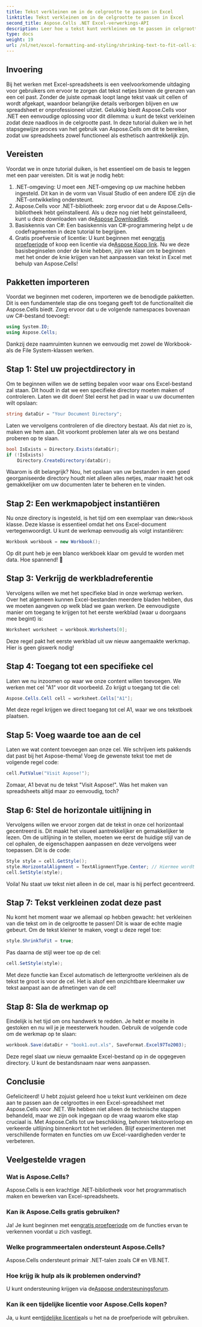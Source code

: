 ```yaml
---
title: Tekst verkleinen om in de celgrootte te passen in Excel
linktitle: Tekst verkleinen om in de celgrootte te passen in Excel
second_title: Aspose.Cells .NET Excel-verwerkings-API
description: Leer hoe u tekst kunt verkleinen om te passen in celgroottes in Excel met Aspose.Cells voor .NET. Inclusief stapsgewijze tutorial. Begin met het optimaliseren van uw spreadsheets.
type: docs
weight: 19
url: /nl/net/excel-formatting-and-styling/shrinking-text-to-fit-cell-size/
---
```

## Invoering
Bij het werken met Excel-spreadsheets is een veelvoorkomende uitdaging voor gebruikers om ervoor te zorgen dat tekst netjes binnen de grenzen van een cel past. Zonder de juiste opmaak loopt lange tekst vaak uit cellen of wordt afgekapt, waardoor belangrijke details verborgen blijven en uw spreadsheet er onprofessioneel uitziet. Gelukkig biedt Aspose.Cells voor .NET een eenvoudige oplossing voor dit dilemma: u kunt de tekst verkleinen zodat deze naadloos in de celgrootte past. In deze tutorial duiken we in het stapsgewijze proces van het gebruik van Aspose.Cells om dit te bereiken, zodat uw spreadsheets zowel functioneel als esthetisch aantrekkelijk zijn. 
## Vereisten
Voordat we in onze tutorial duiken, is het essentieel om de basis te leggen met een paar vereisten. Dit is wat je nodig hebt:
1. .NET-omgeving: U moet een .NET-omgeving op uw machine hebben ingesteld. Dit kan in de vorm van Visual Studio of een andere IDE zijn die .NET-ontwikkeling ondersteunt.
2.  Aspose.Cells voor .NET-bibliotheek: zorg ervoor dat u de Aspose.Cells-bibliotheek hebt geïnstalleerd. Als u deze nog niet hebt geïnstalleerd, kunt u deze downloaden van de[Aspose Downloadlink](https://releases.aspose.com/cells/net/).
3. Basiskennis van C#: Een basiskennis van C#-programmering helpt u de codefragmenten in deze tutorial te begrijpen.
4.  Gratis proefversie of licentie: U kunt beginnen met een[gratis proefperiode](https://releases.aspose.com/) of koop een licentie via de[Aspose Koop link](https://purchase.aspose.com/buy).
Nu we deze basisbeginselen onder de knie hebben, zijn we klaar om te beginnen met het onder de knie krijgen van het aanpassen van tekst in Excel met behulp van Aspose.Cells!
## Pakketten importeren
Voordat we beginnen met coderen, importeren we de benodigde pakketten. Dit is een fundamentele stap die ons toegang geeft tot de functionaliteit die Aspose.Cells biedt. Zorg ervoor dat u de volgende namespaces bovenaan uw C#-bestand toevoegt:
```csharp
using System.IO;
using Aspose.Cells;
```
Dankzij deze naamruimten kunnen we eenvoudig met zowel de Workbook- als de File System-klassen werken.
## Stap 1: Stel uw projectdirectory in
Om te beginnen willen we de setting bepalen voor waar ons Excel-bestand zal staan. Dit houdt in dat we een specifieke directory moeten maken of controleren. Laten we dit doen!
Stel eerst het pad in waar u uw documenten wilt opslaan:
```csharp
string dataDir = "Your Document Directory";
```
Laten we vervolgens controleren of die directory bestaat. Als dat niet zo is, maken we hem aan. Dit voorkomt problemen later als we ons bestand proberen op te slaan.
```csharp
bool IsExists = Directory.Exists(dataDir);
if (!IsExists)
    Directory.CreateDirectory(dataDir);
```
Waarom is dit belangrijk? Nou, het opslaan van uw bestanden in een goed georganiseerde directory houdt niet alleen alles netjes, maar maakt het ook gemakkelijker om uw documenten later te beheren en te vinden.
## Stap 2: Een werkmapobject instantiëren
 Nu onze directory is ingesteld, is het tijd om een exemplaar van de`Workbook` klasse. Deze klasse is essentieel omdat het ons Excel-document vertegenwoordigt.
U kunt de werkmap eenvoudig als volgt instantiëren:
```csharp
Workbook workbook = new Workbook();
```
Op dit punt heb je een blanco werkboek klaar om gevuld te worden met data. Hoe spannend! 🎉
## Stap 3: Verkrijg de werkbladreferentie
Vervolgens willen we met het specifieke blad in onze werkmap werken. Over het algemeen kunnen Excel-bestanden meerdere bladen hebben, dus we moeten aangeven op welk blad we gaan werken.
De eenvoudigste manier om toegang te krijgen tot het eerste werkblad (waar u doorgaans mee begint) is:
```csharp
Worksheet worksheet = workbook.Worksheets[0];
```
Deze regel pakt het eerste werkblad uit uw nieuw aangemaakte werkmap. Hier is geen giswerk nodig!
## Stap 4: Toegang tot een specifieke cel
Laten we nu inzoomen op waar we onze content willen toevoegen. We werken met cel "A1" voor dit voorbeeld.
Zo krijgt u toegang tot die cel:
```csharp
Aspose.Cells.Cell cell = worksheet.Cells["A1"];
```
Met deze regel krijgen we direct toegang tot cel A1, waar we ons tekstboek plaatsen.
## Stap 5: Voeg waarde toe aan de cel
Laten we wat content toevoegen aan onze cel. We schrijven iets pakkends dat past bij het Aspose-thema!
Voeg de gewenste tekst toe met de volgende regel code:
```csharp
cell.PutValue("Visit Aspose!");
```
Zomaar, A1 bevat nu de tekst "Visit Aspose!". Was het maken van spreadsheets altijd maar zo eenvoudig, toch?
## Stap 6: Stel de horizontale uitlijning in
Vervolgens willen we ervoor zorgen dat de tekst in onze cel horizontaal gecentreerd is. Dit maakt het visueel aantrekkelijker en gemakkelijker te lezen.
Om de uitlijning in te stellen, moeten we eerst de huidige stijl van de cel ophalen, de eigenschappen aanpassen en deze vervolgens weer toepassen. Dit is de code:
```csharp
Style style = cell.GetStyle();
style.HorizontalAlignment = TextAlignmentType.Center; // Hiermee wordt de tekst in het midden uitgelijnd
cell.SetStyle(style);
```
Voila! Nu staat uw tekst niet alleen in de cel, maar is hij perfect gecentreerd.
## Stap 7: Tekst verkleinen zodat deze past
Nu komt het moment waar we allemaal op hebben gewacht: het verkleinen van die tekst om in de celgrootte te passen! Dit is waar de echte magie gebeurt.
Om de tekst kleiner te maken, voegt u deze regel toe:
```csharp
style.ShrinkToFit = true;
```
Pas daarna de stijl weer toe op de cel:
```csharp
cell.SetStyle(style);
```
Met deze functie kan Excel automatisch de lettergrootte verkleinen als de tekst te groot is voor de cel. Het is alsof een onzichtbare kleermaker uw tekst aanpast aan de afmetingen van de cel!
## Stap 8: Sla de werkmap op
Eindelijk is het tijd om ons handwerk te redden. Je hebt er moeite in gestoken en nu wil je je meesterwerk houden.
Gebruik de volgende code om de werkmap op te slaan:
```csharp
workbook.Save(dataDir + "book1.out.xls", SaveFormat.Excel97To2003);
```
Deze regel slaat uw nieuw gemaakte Excel-bestand op in de opgegeven directory. U kunt de bestandsnaam naar wens aanpassen.
## Conclusie
Gefeliciteerd! U hebt zojuist geleerd hoe u tekst kunt verkleinen om deze aan te passen aan de celgroottes in een Excel-spreadsheet met Aspose.Cells voor .NET. We hebben niet alleen de technische stappen behandeld, maar we zijn ook ingegaan op de vraag waarom elke stap cruciaal is. Met Aspose.Cells tot uw beschikking, behoren tekstoverloop en verkeerde uitlijning binnenkort tot het verleden. Blijf experimenteren met verschillende formaten en functies om uw Excel-vaardigheden verder te verbeteren.
## Veelgestelde vragen
### Wat is Aspose.Cells?  
Aspose.Cells is een krachtige .NET-bibliotheek voor het programmatisch maken en bewerken van Excel-spreadsheets.
### Kan ik Aspose.Cells gratis gebruiken?  
 Ja! Je kunt beginnen met een[gratis proefperiode](https://releases.aspose.com/) om de functies ervan te verkennen voordat u zich vastlegt.
### Welke programmeertalen ondersteunt Aspose.Cells?  
Aspose.Cells ondersteunt primair .NET-talen zoals C# en VB.NET.
### Hoe krijg ik hulp als ik problemen ondervind?  
 U kunt ondersteuning krijgen via de[Aspose ondersteuningsforum](https://forum.aspose.com/c/cells/9).
### Kan ik een tijdelijke licentie voor Aspose.Cells kopen?  
 Ja, u kunt een[tijdelijke licentie](https://purchase.aspose.com/temporary-license/)als u het na de proefperiode wilt gebruiken.